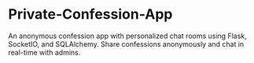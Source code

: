 # Private-Confession-App
An anonymous confession app with personalized chat rooms using Flask, SocketIO, and SQLAlchemy. Share confessions anonymously and chat in real-time with admins.
